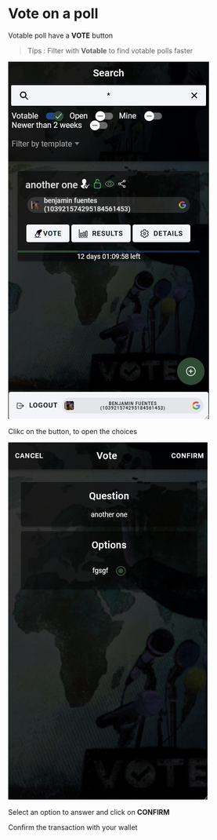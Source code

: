 # Vote on a poll

Votable poll have a **VOTE** button

> Tips : Filter with **Votable** to find votable polls faster

![vote](./images/vote.png)

Clikc on the button, to open the choices

![voting](./images/voting.png)

Select an option to answer and click on **CONFIRM**

Confirm the transaction with your wallet
